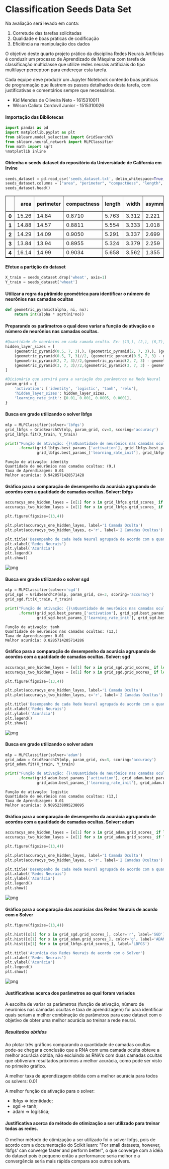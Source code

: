 
# Classification Seeds Data Set

Na avaliação será levado em conta:
1. Corretude das tarefas solicitadas
2. Qualidade e boas práticas de codificação
3. Eficiência na manipulação dos dados

O objetivo deste quarto projeto prático da disciplina Redes Neurais Artificias é conduzir um processo de Aprendizado de Máquina com tarefa de classificação multiclasse que utilize redes neurais artificiais do tipo multilayer perceptron para endereçar esta tarefa.

Cada equipe deve produzir um Jupyter Notebook contendo boas práticas de programação que ilustrem os passos detalhados desta tarefa, com justificativas e comentários sempre que necessários.

- Kid Mendes de Oliveira Neto - 1615310011
- Wilson Calixto Cordovil Junior - 1515310026

#### Importação das Bibliotecas


```python
import pandas as pd
import matplotlib.pyplot as plt
from sklearn.model_selection import GridSearchCV
from sklearn.neural_network import MLPClassifier
from math import sqrt
%matplotlib inline
```

#### Obtenha o seeds dataset do repositório da Universidade de California em Irvine


```python
seeds_dataset = pd.read_csv('seeds_dataset.txt', delim_whitespace=True, header=None)
seeds_dataset.columns = ["area", "perimeter", "compactness", "length", "width", "asymmetry", "length groove", "wheat"]
seeds_dataset.head()
```




<div>
<style scoped>
    .dataframe tbody tr th:only-of-type {
        vertical-align: middle;
    }

    .dataframe tbody tr th {
        vertical-align: top;
    }

    .dataframe thead th {
        text-align: right;
    }
</style>
<table border="1" class="dataframe">
  <thead>
    <tr style="text-align: right;">
      <th></th>
      <th>area</th>
      <th>perimeter</th>
      <th>compactness</th>
      <th>length</th>
      <th>width</th>
      <th>asymmetry</th>
      <th>length groove</th>
      <th>wheat</th>
    </tr>
  </thead>
  <tbody>
    <tr>
      <th>0</th>
      <td>15.26</td>
      <td>14.84</td>
      <td>0.8710</td>
      <td>5.763</td>
      <td>3.312</td>
      <td>2.221</td>
      <td>5.220</td>
      <td>1</td>
    </tr>
    <tr>
      <th>1</th>
      <td>14.88</td>
      <td>14.57</td>
      <td>0.8811</td>
      <td>5.554</td>
      <td>3.333</td>
      <td>1.018</td>
      <td>4.956</td>
      <td>1</td>
    </tr>
    <tr>
      <th>2</th>
      <td>14.29</td>
      <td>14.09</td>
      <td>0.9050</td>
      <td>5.291</td>
      <td>3.337</td>
      <td>2.699</td>
      <td>4.825</td>
      <td>1</td>
    </tr>
    <tr>
      <th>3</th>
      <td>13.84</td>
      <td>13.94</td>
      <td>0.8955</td>
      <td>5.324</td>
      <td>3.379</td>
      <td>2.259</td>
      <td>4.805</td>
      <td>1</td>
    </tr>
    <tr>
      <th>4</th>
      <td>16.14</td>
      <td>14.99</td>
      <td>0.9034</td>
      <td>5.658</td>
      <td>3.562</td>
      <td>1.355</td>
      <td>5.175</td>
      <td>1</td>
    </tr>
  </tbody>
</table>
</div>



#### Efetue a partição do dataset 


```python
X_train = seeds_dataset.drop('wheat', axis=1) 
Y_train = seeds_dataset['wheat']
```

#### Utilizar a regra da pirâmide geométrica para identificar o número de neurônios nas camadas ocultas


```python
def geometric_pyramid(alpha, ni, no):
    return int(alpha * sqrt(ni*no))
```

#### Preparando os parâmetros o qual deve variar a função de ativação e o número de neurônios nas camadas ocultas.


```python
#Quantidade de neurônios em cada camada oculta. Ex: (13,), (2,), (6,7), (9,)
hidden_layer_sizes = [
    (geometric_pyramid(0.5, 7, 3),), (geometric_pyramid(2, 7, 3),), (geometric_pyramid(3, 7, 3),),
    (geometric_pyramid(0.5, 7, 3)//2, (geometric_pyramid(0.5, 7, 3) - geometric_pyramid(0.5, 7, 3)//2)), 
    (geometric_pyramid(2, 7, 3)//2,(geometric_pyramid(2, 7, 3) - geometric_pyramid(2, 7, 3)//2)), 
    (geometric_pyramid(3, 7, 3)//2,(geometric_pyramid(3, 7, 3) - geometric_pyramid(3, 7, 3)//2))
]

#Dicionário que servirá para a variação dos parâmetros na Rede Neural
param_grid = {
    'activation': ['identity', 'logistic', 'tanh', 'relu'],
    'hidden_layer_sizes': hidden_layer_sizes,
    'learning_rate_init': [0.01, 0.001, 0.0005, 0.0001],
}
```

#### Busca em grade utilizando o solver lbfgs


```python
mlp = MLPClassifier(solver='lbfgs')
grid_lbfgs = GridSearchCV(mlp, param_grid, cv=3, scoring='accuracy')
grid_lbfgs.fit(X_train, Y_train)

print("Função de ativação: {}\nQuantidade de neurônios nas camadas ocultas: {}\nTaxa de Aprendizagem: {}\nMelhor acurácia: {}"
      .format(grid_lbfgs.best_params_['activation'], grid_lbfgs.best_params_['hidden_layer_sizes'],
              grid_lbfgs.best_params_['learning_rate_init'], grid_lbfgs.best_score_))
```

    Função de ativação: identity
    Quantidade de neurônios nas camadas ocultas: (9,)
    Taxa de Aprendizagem: 0.01
    Melhor acurácia: 0.9428571428571428
    

#### Gráfico para a comparação de desempenho da acurácia agrupando de acordos com a quatidade de camadas ocultas. Solver: lbfgs


```python
accuracys_one_hidden_layes = [x[1] for x in grid_lbfgs.grid_scores_ if len(x[0]['hidden_layer_sizes']) == 1]
accuracys_two_hidden_layes = [x[1] for x in grid_lbfgs.grid_scores_ if len(x[0]['hidden_layer_sizes']) == 2]

plt.figure(figsize=(13,4))

plt.plot(accuracys_one_hidden_layes, label='1 Camada Oculta')
plt.plot(accuracys_two_hidden_layes, c='r', label='2 Camadas Ocultas')

plt.title('Desempenho de cada Rede Neural agrupada de acordo com a quantidade de camadas ocultas. Solver: lbfgs')
plt.xlabel('Redes Neurais')
plt.ylabel('Acurácia')
plt.legend()
plt.show()
```


![png](classification-seeds_files/classification-seeds_14_0.png)


#### Busca em grade utilizando o solver sgd


```python
mlp = MLPClassifier(solver='sgd')
grid_sgd = GridSearchCV(mlp, param_grid, cv=3, scoring='accuracy')
grid_sgd.fit(X_train, Y_train)

print("Função de ativação: {}\nQuantidade de neurônios nas camadas ocultas: {}\nTaxa de Aprendizagem: {}\nMelhor acurácia: {}"
      .format(grid_sgd.best_params_['activation'], grid_sgd.best_params_['hidden_layer_sizes'],
              grid_sgd.best_params_['learning_rate_init'], grid_sgd.best_score_))
```

    Função de ativação: tanh
    Quantidade de neurônios nas camadas ocultas: (13,)
    Taxa de Aprendizagem: 0.01
    Melhor acurácia: 0.8285714285714286
    

#### Gráfico para a comparação de desempenho da acurácia agrupando de acordos com a quatidade de camadas ocultas. Solver: sgd


```python
accuracys_one_hidden_layes = [x[1] for x in grid_sgd.grid_scores_ if len(x[0]['hidden_layer_sizes']) == 1]
accuracys_two_hidden_layes = [x[1] for x in grid_sgd.grid_scores_ if len(x[0]['hidden_layer_sizes']) == 2]

plt.figure(figsize=(13,4))

plt.plot(accuracys_one_hidden_layes, label='1 Camada Oculta')
plt.plot(accuracys_two_hidden_layes, c='r', label='2 Camadas Ocultas')

plt.title('Desempenho de cada Rede Neural agrupada de acordo com a quantidade de camadas ocultas. Solver: sgd')
plt.xlabel('Redes Neurais')
plt.ylabel('Acurácia')
plt.legend()
plt.show()
```


![png](classification-seeds_files/classification-seeds_18_0.png)


#### Busca em grade utilizando o solver adam


```python
mlp = MLPClassifier(solver='adam')
grid_adam = GridSearchCV(mlp, param_grid, cv=3, scoring='accuracy')
grid_adam.fit(X_train, Y_train)

print("Função de ativação: {}\nQuantidade de neurônios nas camadas ocultas: {}\nTaxa de Aprendizagem: {}\nMelhor acurácia: {}"
      .format(grid_adam.best_params_['activation'], grid_adam.best_params_['hidden_layer_sizes'],
              grid_adam.best_params_['learning_rate_init'], grid_adam.best_score_))
```

    Função de ativação: logistic
    Quantidade de neurônios nas camadas ocultas: (13,)
    Taxa de Aprendizagem: 0.01
    Melhor acurácia: 0.9095238095238095
    

#### Gráfico para a comparação de desempenho da acurácia agrupando de acordos com a quatidade de camadas ocultas. Solver: adam


```python
accuracys_one_hidden_layes = [x[1] for x in grid_adam.grid_scores_ if len(x[0]['hidden_layer_sizes']) == 1]
accuracys_two_hidden_layes = [x[1] for x in grid_adam.grid_scores_ if len(x[0]['hidden_layer_sizes']) == 2]

plt.figure(figsize=(13,4))

plt.plot(accuracys_one_hidden_layes, label='1 Camada Oculta')
plt.plot(accuracys_two_hidden_layes, c='r', label='2 Camadas Ocultas')

plt.title('Desempenho de cada Rede Neural agrupada de acordo com a quantidade de camadas ocultas. Solver: adam')
plt.xlabel('Redes Neurais')
plt.ylabel('Acurácia')
plt.legend()
plt.show()
```


![png](classification-seeds_files/classification-seeds_22_0.png)


#### Gráfico para a comparação das acurácias das Redes Neurais de acordo com o Solver


```python
plt.figure(figsize=(13,4))

plt.hist([x[1] for x in grid_sgd.grid_scores_], color='r', label='SGD')
plt.hist([x[1] for x in grid_adam.grid_scores_], color='g', label='ADAM')
plt.hist([x[1] for x in grid_lbfgs.grid_scores_], label='LBFGS')

plt.title('Acurácia das Redes Neurais de acordo com o Solver')
plt.xlabel('Redes Neurais')
plt.ylabel('Acurácia')
plt.legend()
plt.show()
```


![png](classification-seeds_files/classification-seeds_24_0.png)


#### Justificativas acerca dos parâmetros ao qual foram variados

A escolha de variar os parâmetros (função de ativação, número de neurônios nas camadas ocultas e taxa de aprendizagem) foi para identificar quais seriam a melhor combinação de parâmetros para esse dataset com o objetivo de obter uma melhor acurácia ao treinar a rede neural.

##### Resultados obtidos

Ao plotar três gráficos comparando a quantidade de camadas ocultas pode-se chegar a conclusão que a RNA com uma camada oculta obteve a melhor acurácia obtida, não excluindo as RNA's com duas camadas ocultas que obtiveram resultados próximos a melhor acurácia, como pode ser visto no primeiro gráfico.

A melhor taxa de aprendizagem obtida com a melhor acurácia para todos os solvers: 0.01

A melhor função de ativação para o solver:
- lbfgs => identidade;
- sgd => tanh; 
- adam => logística;

#### Justificativa acerca do método de otimização a ser utilizado para treinar todas as redes.

O melhor método de otimização a ser utilizado foi o solver lbfgs, pois de acordo com a documentação do Scikit learn: "For small datasets, however, ‘lbfgs’ can converge faster and perform better", o que converge com a idéia do dataset pois é pequeno então a performance seria melhor e a convergência seria mais rápida compara aos outros solvers.
